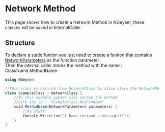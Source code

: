 # Network Method
This page shows how to create a Network Method in NGeyser, these classes will be saved in InternalCaller

## Structure
To declare a static funtion you just need to create a funtion that contains [NetworkParameters](/) as the function parameter \
Then the internal caller stores the method with the name : ClassName.MethodName

```cs
using NGeyser;

//This class is derived from NetworkClass to allow store the NetworkMethods
class ExampleClass : NetworkClass {
    //In this example geyser will sorage the method
    //with the id : "ExampleClass.MethodName"
    void MethodName(NetworkParameters parameters) {
        //Do stuff
        Console.WriteLine("I have recived a message!!!");
    }
}
```